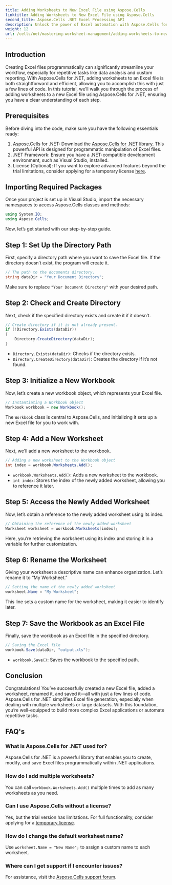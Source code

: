 ```yaml
---
title: Adding Worksheets to New Excel File using Aspose.Cells
linktitle: Adding Worksheets to New Excel File using Aspose.Cells
second_title: Aspose.Cells .NET Excel Processing API
description: Unlock the power of Excel automation with Aspose.Cells for .NET. This step-by-step tutorial guides you through creating Excel files programmatically, adding and renaming worksheets, and saving your work effortlessly.
weight: 12
url: /cells/net/mastering-worksheet-management/adding-worksheets-to-new-excel-file/
---
```

## Introduction

Creating Excel files programmatically can significantly streamline your workflow, especially for repetitive tasks like data analysis and custom reporting. With Aspose.Cells for .NET, adding worksheets to an Excel file is both straightforward and efficient, allowing you to accomplish this with just a few lines of code. In this tutorial, we’ll walk you through the process of adding worksheets to a new Excel file using Aspose.Cells for .NET, ensuring you have a clear understanding of each step.

## Prerequisites

Before diving into the code, make sure you have the following essentials ready:

1. Aspose.Cells for .NET: Download the [Aspose.Cells for .NET](https://releases.aspose.com/cells/net/) library. This powerful API is designed for programmatic manipulation of Excel files.
2. .NET Framework: Ensure you have a .NET-compatible development environment, such as Visual Studio, installed.
3. License (Optional): If you want to explore advanced features beyond the trial limitations, consider applying for a temporary license [here](https://purchase.aspose.com/temporary-license/).

## Importing Required Packages

Once your project is set up in Visual Studio, import the necessary namespaces to access Aspose.Cells classes and methods:

```csharp
using System.IO;
using Aspose.Cells;
```

Now, let’s get started with our step-by-step guide.

## Step 1: Set Up the Directory Path

First, specify a directory path where you want to save the Excel file. If the directory doesn’t exist, the program will create it.

```csharp
// The path to the documents directory.
string dataDir = "Your Document Directory";
```

Make sure to replace `"Your Document Directory"` with your desired path.

## Step 2: Check and Create Directory

Next, check if the specified directory exists and create it if it doesn’t.

```csharp
// Create directory if it is not already present.
if (!Directory.Exists(dataDir))
{
    Directory.CreateDirectory(dataDir);
}
```

- `Directory.Exists(dataDir)`: Checks if the directory exists.
- `Directory.CreateDirectory(dataDir)`: Creates the directory if it’s not found.

## Step 3: Initialize a New Workbook

Now, let’s create a new workbook object, which represents your Excel file.

```csharp
// Instantiating a Workbook object
Workbook workbook = new Workbook();
```

The `Workbook` class is central to Aspose.Cells, and initializing it sets up a new Excel file for you to work with.

## Step 4: Add a New Worksheet

Next, we’ll add a new worksheet to the workbook.

```csharp
// Adding a new worksheet to the Workbook object
int index = workbook.Worksheets.Add();
```

- `workbook.Worksheets.Add()`: Adds a new worksheet to the workbook.
- `int index`: Stores the index of the newly added worksheet, allowing you to reference it later.

## Step 5: Access the Newly Added Worksheet

Now, let’s obtain a reference to the newly added worksheet using its index.

```csharp
// Obtaining the reference of the newly added worksheet
Worksheet worksheet = workbook.Worksheets[index];
```

Here, you’re retrieving the worksheet using its index and storing it in a variable for further customization.

## Step 6: Rename the Worksheet

Giving your worksheet a descriptive name can enhance organization. Let’s rename it to “My Worksheet.”

```csharp
// Setting the name of the newly added worksheet
worksheet.Name = "My Worksheet";
```

This line sets a custom name for the worksheet, making it easier to identify later.

## Step 7: Save the Workbook as an Excel File

Finally, save the workbook as an Excel file in the specified directory.

```csharp
// Saving the Excel file
workbook.Save(dataDir, "output.xls");
```

- `workbook.Save()`: Saves the workbook to the specified path.

## Conclusion

Congratulations! You’ve successfully created a new Excel file, added a worksheet, renamed it, and saved it—all with just a few lines of code. Aspose.Cells for .NET simplifies Excel file generation, especially when dealing with multiple worksheets or large datasets. With this foundation, you’re well-equipped to build more complex Excel applications or automate repetitive tasks.

## FAQ's

### What is Aspose.Cells for .NET used for?
Aspose.Cells for .NET is a powerful library that enables you to create, modify, and save Excel files programmatically within .NET applications.

### How do I add multiple worksheets?
You can call `workbook.Worksheets.Add()` multiple times to add as many worksheets as you need.

### Can I use Aspose.Cells without a license?
Yes, but the trial version has limitations. For full functionality, consider applying for a [temporary license](https://purchase.aspose.com/temporary-license/).

### How do I change the default worksheet name?
Use `worksheet.Name = "New Name";` to assign a custom name to each worksheet.

### Where can I get support if I encounter issues?
For assistance, visit the [Aspose.Cells support forum](https://forum.aspose.com/c/cells/9).
